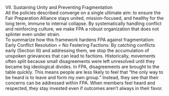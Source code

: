 VII. Sustaining Unity and Preventing Fragmentation  
All the policies described converge on a single ultimate aim: to ensure the Fair Preparation Alliance stays united, mission-focused, and healthy for the long term, immune to internal collapse. By systematically handling conflict and reinforcing culture, we make FPA a robust organization that does not splinter even under strain.  
To summarize how this framework hardens FPA against fragmentation:  
Early Conflict Resolution = No Festering Factions: By catching conflicts early (Section III) and addressing them, we stop the accumulation of unspoken grievances that can lead to factions. Historically, movements often split because small disagreements were left unresolved until they became big ideological divides. In FPA, disagreements are brought to the table quickly. This means people are less likely to feel that “the only way to be heard is to leave and form my own group.” Instead, they see that their concerns can be addressed within FPA. When members feel heard and respected, they stay invested even if outcomes aren’t always in their favor.